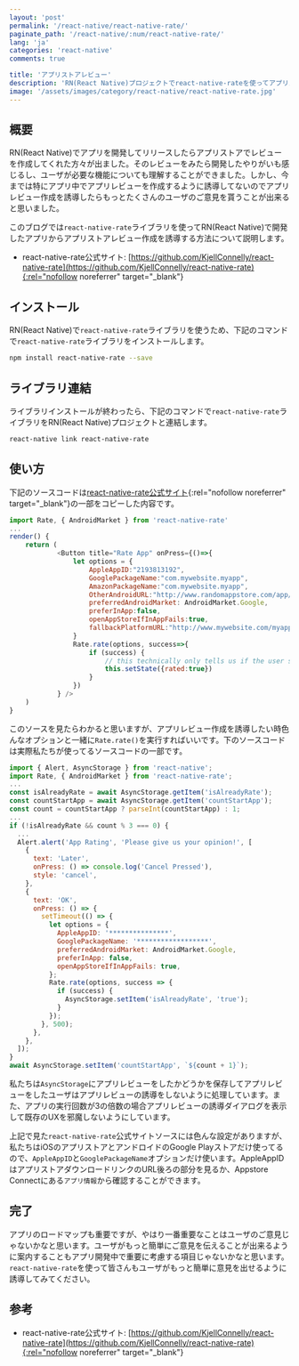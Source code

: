 ```yaml
---
layout: 'post'
permalink: '/react-native/react-native-rate/'
paginate_path: '/react-native/:num/react-native-rate/'
lang: 'ja'
categories: 'react-native'
comments: true

title: 'アプリストアレビュー'
description: 'RN(React Native)プロジェクトでreact-native-rateを使ってアプリストアのレビューを作成するように誘導する方法について説明します。'
image: '/assets/images/category/react-native/react-native-rate.jpg'
---
```



## 概要
RN(React Native)でアプリを開発してリリースしたらアプリストアでレビューを作成してくれた方々が出ました。そのレビューをみたら開発したやりがいも感じるし、ユーザが必要な機能についても理解することができました。しかし、今までは特にアプリ中でアプリレビューを作成するように誘導してないのでアプリレビュー作成を誘導したらもっとたくさんのユーザのご意見を貰うことが出来ると思いました。

このブログでは```react-native-rate```ライブラリを使ってRN(React Native)で開発したアプリからアプリストアレビュー作成を誘導する方法について説明します。

- react-native-rate公式サイト: [https://github.com/KjellConnelly/react-native-rate](https://github.com/KjellConnelly/react-native-rate){:rel="nofollow noreferrer" target="_blank"}

## インストール
RN(React Native)で```react-native-rate```ライブラリを使うため、下記のコマンドで```react-native-rate```ライブラリをインストールします。

```bash
npm install react-native-rate --save
```

## ライブラリ連結
ライブラリインストールが終わったら、下記のコマンドで```react-native-rate```ライブラリをRN(React Native)プロジェクトと連結します。

```bash
react-native link react-native-rate
```

## 使い方
下記のソースコードは[react-native-rate公式サイト](https://github.com/KjellConnelly/react-native-rate){:rel="nofollow noreferrer" target="_blank"}の一部をコピーした内容です。

```js
import Rate, { AndroidMarket } from 'react-native-rate'
...
render() {
    return (
            <Button title="Rate App" onPress={()=>{
                let options = {
                    AppleAppID:"2193813192",
                    GooglePackageName:"com.mywebsite.myapp",
                    AmazonPackageName:"com.mywebsite.myapp",
                    OtherAndroidURL:"http://www.randomappstore.com/app/47172391",
                    preferredAndroidMarket: AndroidMarket.Google,
                    preferInApp:false,
                    openAppStoreIfInAppFails:true,
                    fallbackPlatformURL:"http://www.mywebsite.com/myapp.html",
                }
                Rate.rate(options, success=>{
                    if (success) {
                        // this technically only tells us if the user successfully went to the Review Page. Whether they actually did anything, we do not know.
                        this.setState({rated:true})
                    }
                })
            } />
    )
}
```

このソースを見たらわかると思いますが、アプリレビュー作成を誘導したい時色んなオプションと一緒に```Rate.rate()```を実行すればいいです。下のソースコードは実際私たちが使ってるソースコードの一部です。

```js
import { Alert, AsyncStorage } from 'react-native';
import Rate, { AndroidMarket } from 'react-native-rate';
...
const isAlreadyRate = await AsyncStorage.getItem('isAlreadyRate');
const countStartApp = await AsyncStorage.getItem('countStartApp');
const count = countStartApp ? parseInt(countStartApp) : 1;
...
if (!isAlreadyRate && count % 3 === 0) {
  ...
  Alert.alert('App Rating', 'Please give us your opinion!', [
    {
      text: 'Later',
      onPress: () => console.log('Cancel Pressed'),
      style: 'cancel',
    },
    {
      text: 'OK',
      onPress: () => {
        setTimeout(() => {
          let options = {
            AppleAppID: '***************',
            GooglePackageName: '******************',
            preferredAndroidMarket: AndroidMarket.Google,
            preferInApp: false,
            openAppStoreIfInAppFails: true,
          };
          Rate.rate(options, success => {
            if (success) {
              AsyncStorage.setItem('isAlreadyRate', 'true');
            }
          });
        }, 500);
      },
    },
  ]);
}
await AsyncStorage.setItem('countStartApp', `${count + 1}`);
```

私たちは```AsyncStorage```にアプリレビューをしたかどうかを保存してアプリレビューをしたユーザはアプリレビューの誘導をしないように処理しています。また、アプリの実行回数が3の倍数の場合アプリレビューの誘導ダイアログを表示して既存のUXを邪魔しないようにしています。

上記で見た```react-native-rate```公式サイトソースには色んな設定がありますが、私たちはiOSのアプリストアとアンドロイドのGoogle Playストアだけ使ってるので、```AppleAppID```と```GooglePackageName```オプションだけ使います。AppleAppIDはアプリストアダウンロードリンクのURL後ろの部分を見るか、Appstore Connectにある```アプリ情報```から確認することができます。


## 完了
アプリのロードマップも重要ですが、やはり一番重要なことはユーザのご意見じゃないかなと思います。ユーザがもっと簡単にご意見を伝えることが出来るように案内することもアプリ開発中で重要に考慮する項目じゃないかなと思います。```react-native-rate```を使って皆さんもユーザがもっと簡単に意見を出せるように誘導してみてください。


## 参考
- react-native-rate公式サイト: [https://github.com/KjellConnelly/react-native-rate](https://github.com/KjellConnelly/react-native-rate){:rel="nofollow noreferrer" target="_blank"}